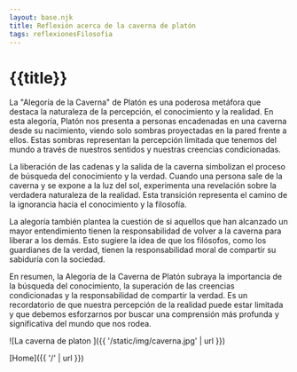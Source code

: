 ```yaml
---
layout: base.njk
title: Reflexión acerca de la caverna de platón
tags: reflexionesFilosofia
---
```


# {{title}}

La "Alegoría de la Caverna" de Platón es una poderosa metáfora que destaca la naturaleza de la percepción, el conocimiento y la realidad. En esta alegoría, Platón nos presenta a personas encadenadas en una caverna desde su nacimiento, viendo solo sombras proyectadas en la pared frente a ellos. Estas sombras representan la percepción limitada que tenemos del mundo a través de nuestros sentidos y nuestras creencias condicionadas.

La liberación de las cadenas y la salida de la caverna simbolizan el proceso de búsqueda del conocimiento y la verdad. Cuando una persona sale de la caverna y se expone a la luz del sol, experimenta una revelación sobre la verdadera naturaleza de la realidad. Esta transición representa el camino de la ignorancia hacia el conocimiento y la filosofía.

La alegoría también plantea la cuestión de si aquellos que han alcanzado un mayor entendimiento tienen la responsabilidad de volver a la caverna para liberar a los demás. Esto sugiere la idea de que los filósofos, como los guardianes de la verdad, tienen la responsabilidad moral de compartir su sabiduría con la sociedad.

En resumen, la Alegoría de la Caverna de Platón subraya la importancia de la búsqueda del conocimiento, la superación de las creencias condicionadas y la responsabilidad de compartir la verdad. Es un recordatorio de que nuestra percepción de la realidad puede estar limitada y que debemos esforzarnos por buscar una comprensión más profunda y significativa del mundo que nos rodea.

![La caverna de platon ]({{ '/static/img/caverna.jpg' | url }})



[Home]({{ '/' | url }})
